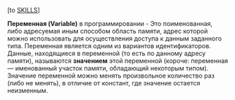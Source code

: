 \[to [SKILLS](/SKILLS.md)\]

**Переменная (Variable)** в программировании - Это поименованная, либо адресуемая иным способом область памяти, адрес которой можно использовать для осуществления доступа к данным заданного типа. Переменная является одним из вариантов идентификаторов. Данные, находящиеся в переменной (то есть по данному адресу памяти), называются **значением** этой переменной (короче: переменная — именованный участок памяти, обладающий некоторым типом).
Значение переменной можно менять произвольное количество раз (либо не менять), в отличие от констант, где значение остается неизменным.